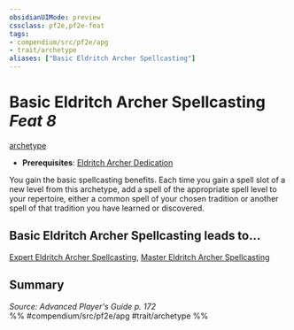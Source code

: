 ```yaml
---
obsidianUIMode: preview
cssclass: pf2e,pf2e-feat
tags:
- compendium/src/pf2e/apg
- trait/archetype
aliases: ["Basic Eldritch Archer Spellcasting"]
---
```

# Basic Eldritch Archer Spellcasting  *Feat 8*  
[archetype](../../rules/traits/archetype.md)  

- **Prerequisites**: [Eldritch Archer Dedication](eldritch-archer-dedication-apg.md)

You gain the basic spellcasting benefits. Each time you gain a spell slot of a new level from this archetype, add a spell of the appropriate spell level to your repertoire, either a common spell of your chosen tradition or another spell of that tradition you have learned or discovered.

## Basic Eldritch Archer Spellcasting leads to...

[Expert Eldritch Archer Spellcasting](expert-eldritch-archer-spellcasting-apg.md), [Master Eldritch Archer Spellcasting](master-eldritch-archer-spellcasting-apg.md)

## Summary

*Source: Advanced Player's Guide p. 172*  
%% #compendium/src/pf2e/apg #trait/archetype %%